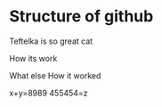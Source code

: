 # Structure of github

Teftelka is so great cat

How its work

What else
How it worked

x+y=8989
455454=z
